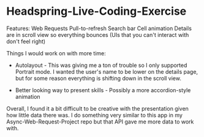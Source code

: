 Headspring-Live-Coding-Exercise
===============================

Features:
Web Requests
Pull-to-refresh
Search bar
Cell animation
Details are in scroll view so everything bounces (UIs that you can't interact with don't
feel right)

Things I would work on with more time:

- Autolayout - This was giving me a ton of trouble so I only supported Portrait mode. I 
wanted the user's name to be lower on the details page, but for some reason everything 
is shifting down in the scroll view.

- Better looking way to present skills - Possibly a more accordion-style animation

Overall, I found it a bit difficult to be creative with the presentation given how little
data there was. I do something very similar to this app in my Async-Web-Request-Project 
repo but that API gave me more data to work with.